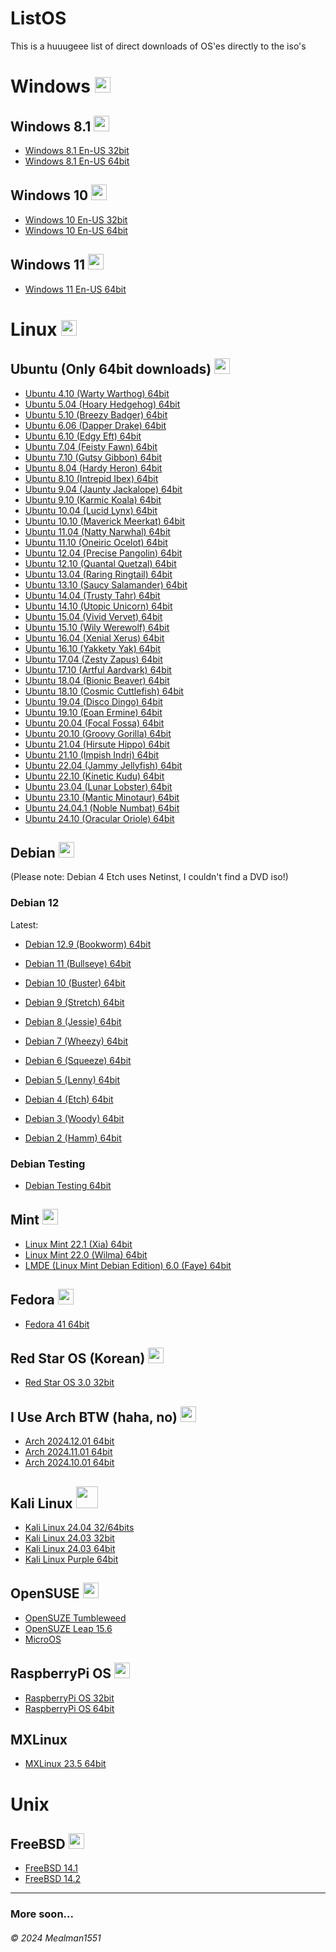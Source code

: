 # ListOS

This is a huuugeee list of direct downloads of OS'es directly to the iso's

# Windows <img src='https://upload.wikimedia.org/wikipedia/commons/0/0a/Unofficial_Windows_logo_variant_-_2002%E2%80%932012_%28Multicolored%29.svg' width=25>

## Windows 8.1 <img src='https://upload.wikimedia.org/wikipedia/commons/5/5f/Windows_logo_-_2012.svg' width=25>

- [Windows 8.1 En-US 32bit](https://software.download.prss.microsoft.com/dbazure/Win8.1_English_x32.iso?t=6be239ad-1675-4abb-b305-cb4427656b42&P1=1730377394&P2=601&P3=2&P4=MO4WWHi7SR1MeSjW2%2fqrUHYWj4K495E8hcPB9vbg%2bkF2Xt4UIPd%2fCuoc5vZkBUFqaZyaFIUKCe1wdAnLXRNtF72djO6akNgHoHd0jeBo9Yc1zqOIXY1Pk2d2keipQTHXlhjm3Y6qmahjE%2bSs6vCTi01mLiAqixfHPMtCRuR7v%2bBoJdThcJLrXKPiiHFg9tCKgsb%2flz3hbMzBuR6iZU2l%2bPXYf8tIuA6LH12Pv2FmGbQboXJ%2fZCPeYZiHq1bTwf9ACCyGa6c47uM5FGAF88SsTpi%2f%2fBct2sAXDaBtNgctLveEboYmQfWfl4EQzUVfCry5WL3R5JYCbwMonE97mO5CVA%3d%3d)
- [Windows 8.1 En-US 64bit](https://software.download.prss.microsoft.com/dbazure/Win8.1_English_x64.iso?t=6be239ad-1675-4abb-b305-cb4427656b42&P1=1730377394&P2=601&P3=2&P4=ZwwGbWaIAr9kgHctLTP3Q7rJaPan44Oy%2byuaS%2bpa0nZO3YylPpYGGIBuu7MWnIDxtFgXOkXVUSLsRO%2fRxrWS6lKcU5RNqBVhT2lfsFSfcHxKvShURVWOcLFkG45cPkqN4eACRc6urfWHohUiPk6DIGadWYfQ%2fgfhYY9Dc%2fSueIUnHZ79iHCL5enndWyJhd4%2fvn24YCFeGRrdaRBwCkn7IMX%2b1BWEZSHu6pXFOmnv3wxCFJ%2fqtSDaXnpf40VaaRUP%2fMzw8wHGY2VrtDNalVtgv%2feIj1XC%2b1iOjG7xT7OY0m%2biYwQy3Eku8ZLZGDoa9axh1%2bLlKRSP2jalFQtAJ6Oegw%3d%3d)

## Windows 10 <img src='https://upload.wikimedia.org/wikipedia/commons/4/48/Windows_logo_-_2012_%28dark_blue%29.svg' width=25>

- [Windows 10 En-US 32bit](https://software.download.prss.microsoft.com/dbazure/Win10_22H2_English_x32v1.iso?t=1fae8075-bd19-4ac0-a196-7542852f3eef&P1=1730377539&P2=601&P3=2&P4=P%2b%2bZ4ioD9GRxUeRvpL0rtu%2f6lzvd2WDxlbIJurCtBi4KkRY%2fVITMU0o0KscZ9IbHiHBzfFiqAad%2fSn6dqadRDQzxZd2cA%2bU11M%2fbZKyw6v9G%2bOELrMTysp2J7XvO%2fa9DAgHU3IMBVzLXNSPqhfNKI3sLxU9%2bbRWr%2b6QEhdTvCJckx%2bMrX2MwtO80U9O3%2fJiyQ45q1HSzlv4yCqmv7jmqxb1eMY%2fMkitA77dZWPpjm5fAWeHQtdN8w8mNf6J%2bxLJM%2fOdKgiW15BcUwKeX93KK2CwGp%2fRduWKJo7YqjqVxWqykmhKN0j4ZmweCEXXq%2bKwAG7SFs9fTv8M3x%2f54hs3ZUQ%3d%3d)
- [Windows 10 En-US 64bit](https://software.download.prss.microsoft.com/dbazure/Win10_22H2_English_x64v1.iso?t=1fae8075-bd19-4ac0-a196-7542852f3eef&P1=1730377539&P2=601&P3=2&P4=TReCNnEhpNhOKaoI9eRBMrdZl6Ph63NcWRwSshjEkNYugeARgnW7X%2bad4NJDogD2CTQ1GPld6QB5Uuo3anyQOosse8K%2f9fOSsBVuO570QhB5uvrRzOfOjuiBwZmmbPlPik%2fISPsVrbGieT8Knkz%2bqd1WChGHptVHcWwo6%2f0HKqO%2fy8NI%2bpVLV8%2bYOc3bdOfD0okOSBPo9OU8y%2fHTaJdmC8WGz89uAxzIqeZJAI21rifJutxnt1rdb1V03l2mvtookxvd68JMETJOBkk8uLsKpfvlGrq3NTogEra3GZU5Kg4JUj%2baQ2FAGRCdZmQ9Jkq%2bJB0NLzooImgSyM79j3jqtw%3d%3d)

## Windows 11 <img src='https://upload.wikimedia.org/wikipedia/commons/8/87/Windows_logo_-_2021.svg' width=25>

- [Windows 11 En-US 64bit](https://software.download.prss.microsoft.com/dbazure/Win11_24H2_English_x64.iso?t=5dc384be-ce75-4efe-aed6-1c9097250a00&P1=1730377641&P2=601&P3=2&P4=LGvl4oVUItzb7ydsYRTZt6EzyeNuEI4fqwJYSkATj2MM%2fwDSkE5fKxDNXoZgMZFOoTthfeEi0LrbxdfzQ7w%2fxk6ni7u%2ff9oY8EMX%2bJlDg8EWveq0gniLhxKrNICEYPUbojOlEgU1nVqnlqw%2bGidQUwxuNGWd5QFaxMgZ00WeLk3oGfz9g%2fsEQ7KBSPW%2bBBMESCI1n9IAxdgCNqIGWGfEWDQOWgAhY0iqMrFXxSgvx5nO8z0NgUXMAMzt7%2fPFYwK6kmKT9PNRDNVf7H7xGkT0WrHPKZGbaSSdDIYjc4tzCfydzG5PPFPNYznG36YAepuBMsZ0MOGjKok2cUFolHlx4g%3d%3d) 

# Linux <img src='https://upload.wikimedia.org/wikipedia/commons/3/35/Tux.svg' width="25">

## Ubuntu (Only 64bit downloads) <img src='https://upload.wikimedia.org/wikipedia/commons/0/00/Ubuntu-logo-no-wordmark-2022.svg' width=25>

- [Ubuntu 4.10 (Warty Warthog) 64bit](https://old-releases.ubuntu.com/releases/warty/warty-release-install-amd64.iso)
- [Ubuntu 5.04 (Hoary Hedgehog) 64bit](https://old-releases.ubuntu.com/releases/5.04/ubuntu-5.04-install-amd64.iso)
- [Ubuntu 5.10 (Breezy Badger) 64bit](https://old-releases.ubuntu.com/releases/5.10/ubuntu-5.10-install-amd64.iso)
- [Ubuntu 6.06 (Dapper Drake) 64bit](https://old-releases.ubuntu.com/releases/6.06/ubuntu-6.06.1-desktop-amd64.iso)
- [Ubuntu 6.10 (Edgy Eft) 64bit](https://old-releases.ubuntu.com/releases/6.10/ubuntu-6.10-desktop-amd64.iso)
- [Ubuntu 7.04 (Feisty Fawn) 64bit](https://old-releases.ubuntu.com/releases/7.04/ubuntu-7.04-desktop-amd64.iso)
- [Ubuntu 7.10 (Gutsy Gibbon) 64bit](https://old-releases.ubuntu.com/releases/7.10/ubuntu-7.10-desktop-amd64.iso)
- [Ubuntu 8.04 (Hardy Heron) 64bit](https://old-releases.ubuntu.com/releases/8.04.4/ubuntu-8.04.4-desktop-amd64.iso)
- [Ubuntu 8.10 (Intrepid Ibex) 64bit](https://old-releases.ubuntu.com/releases/8.10/ubuntu-8.10-desktop-amd64.iso)
- [Ubuntu 9.04 (Jaunty Jackalope) 64bit](https://old-releases.ubuntu.com/releases/9.04/ubuntu-9.04-desktop-amd64.iso)
- [Ubuntu 9.10 (Karmic Koala) 64bit](https://old-releases.ubuntu.com/releases/9.10/ubuntu-9.10-desktop-amd64.iso)
- [Ubuntu 10.04 (Lucid Lynx) 64bit](https://old-releases.ubuntu.com/releases/10.04.4/ubuntu-10.04.4-desktop-amd64.iso)
- [Ubuntu 10.10 (Maverick Meerkat) 64bit](https://old-releases.ubuntu.com/releases/10.10/ubuntu-10.10-desktop-amd64.iso)
- [Ubuntu 11.04 (Natty Narwhal) 64bit](https://old-releases.ubuntu.com/releases/11.04/ubuntu-11.04-desktop-amd64.iso)
- [Ubuntu 11.10 (Oneiric Ocelot) 64bit](https://old-releases.ubuntu.com/releases/11.10/ubuntu-11.10-desktop-amd64.iso)
- [Ubuntu 12.04 (Precise Pangolin) 64bit](https://old-releases.ubuntu.com/releases/12.04.5/ubuntu-12.04.5-desktop-amd64.iso)
- [Ubuntu 12.10 (Quantal Quetzal) 64bit](https://old-releases.ubuntu.com/releases/12.10/ubuntu-12.10-desktop-amd64.iso)
- [Ubuntu 13.04 (Raring Ringtail) 64bit](https://old-releases.ubuntu.com/releases/13.04/ubuntu-13.04-desktop-amd64.iso)
- [Ubuntu 13.10 (Saucy Salamander) 64bit](https://old-releases.ubuntu.com/releases/13.10/ubuntu-13.10-desktop-amd64.iso)
- [Ubuntu 14.04 (Trusty Tahr) 64bit](https://old-releases.ubuntu.com/releases/14.04.6/ubuntu-14.04.6-desktop-amd64.iso)
- [Ubuntu 14.10 (Utopic Unicorn) 64bit](https://old-releases.ubuntu.com/releases/14.10/ubuntu-14.10-desktop-amd64.iso)
- [Ubuntu 15.04 (Vivid Vervet) 64bit](https://old-releases.ubuntu.com/releases/15.04/ubuntu-15.04-desktop-amd64.iso)
- [Ubuntu 15.10 (Wily Werewolf) 64bit](https://old-releases.ubuntu.com/releases/15.10/ubuntu-15.10-desktop-amd64.iso)
- [Ubuntu 16.04 (Xenial Xerus) 64bit](https://releases.ubuntu.com/16.04.7/ubuntu-16.04.7-desktop-amd64.iso)
- [Ubuntu 16.10 (Yakkety Yak) 64bit](https://old-releases.ubuntu.com/releases/16.10/ubuntu-16.10-desktop-amd64.iso)
- [Ubuntu 17.04 (Zesty Zapus) 64bit](https://old-releases.ubuntu.com/releases/17.04/ubuntu-17.04-desktop-amd64.iso)
- [Ubuntu 17.10 (Artful Aardvark) 64bit](https://old-releases.ubuntu.com/releases/17.10/ubuntu-17.10-desktop-amd64.iso)
- [Ubuntu 18.04 (Bionic Beaver) 64bit](https://releases.ubuntu.com/18.04.6/ubuntu-18.04.6-desktop-amd64.iso)
- [Ubuntu 18.10 (Cosmic Cuttlefish) 64bit](https://old-releases.ubuntu.com/releases/18.10/ubuntu-18.10-desktop-amd64.iso)
- [Ubuntu 19.04 (Disco Dingo) 64bit](https://old-releases.ubuntu.com/releases/19.04/ubuntu-19.04-desktop-amd64.iso)
- [Ubuntu 19.10 (Eoan Ermine) 64bit](https://old-releases.ubuntu.com/releases/19.10/ubuntu-19.10-desktop-amd64.iso)
- [Ubuntu 20.04 (Focal Fossa) 64bit](https://releases.ubuntu.com/20.04.6/ubuntu-20.04.6-desktop-amd64.iso)
- [Ubuntu 20.10 (Groovy Gorilla) 64bit](https://releases.ubuntu.com/20.10/ubuntu-20.10-desktop-amd64.iso)
- [Ubuntu 21.04 (Hirsute Hippo) 64bit](https://releases.ubuntu.com/21.04/ubuntu-21.04-desktop-amd64.iso)
- [Ubuntu 21.10 (Impish Indri) 64bit](https://releases.ubuntu.com/21.10/ubuntu-21.10-desktop-amd64.iso)
- [Ubuntu 22.04 (Jammy Jellyfish) 64bit](https://releases.ubuntu.com/22.04.3/ubuntu-22.04.3-desktop-amd64.iso)
- [Ubuntu 22.10 (Kinetic Kudu) 64bit](https://releases.ubuntu.com/22.10/ubuntu-22.10-desktop-amd64.iso)
- [Ubuntu 23.04 (Lunar Lobster) 64bit](https://releases.ubuntu.com/23.04/ubuntu-23.04-desktop-amd64.iso)
- [Ubuntu 23.10 (Mantic Minotaur) 64bit](https://releases.ubuntu.com/23.10/ubuntu-23.10-desktop-amd64.iso)
- [Ubuntu 24.04.1 (Noble Numbat) 64bit](https://releases.ubuntu.com/noble/ubuntu-24.04.1-desktop-amd64.iso)
- [Ubuntu 24.10 (Oracular Oriole) 64bit](https://releases.ubuntu.com/oracular/ubuntu-24.10-desktop-amd64.iso)


## Debian <img src='https://www.debian.org/logos/openlogo-nd.svg' width=25>
(Please note: Debian 4 Etch uses Netinst, I couldn't find a DVD iso!)

### Debian 12

Latest:
- [Debian 12.9 (Bookworm) 64bit](https://cdimage.debian.org/debian-cd/current/amd64/iso-dvd/debian-12.9.0-amd64-DVD-1.iso)

- [Debian 11 (Bullseye) 64bit](https://cdimage.debian.org/mirror/cdimage/archive/11.0.0/amd64/iso-dvd/debian-11.0.0-amd64-DVD-1.iso)
- [Debian 10 (Buster) 64bit](https://cdimage.debian.org/mirror/cdimage/archive/10.13.0/amd64/iso-dvd/debian-10.13.0-amd64-DVD-1.iso)
- [Debian 9 (Stretch) 64bit](https://cdimage.debian.org/mirror/cdimage/archive/9.13.0/amd64/iso-dvd/debian-9.13.0-amd64-DVD-1.iso)
- [Debian 8 (Jessie) 64bit](https://cdimage.debian.org/mirror/cdimage/archive/8.11.1/amd64/iso-dvd/debian-8.11.1-amd64-DVD-1.iso)
- [Debian 7 (Wheezy) 64bit](https://cdimage.debian.org/mirror/cdimage/archive/7.11.0/amd64/iso-dvd/debian-update-7.11.0-amd64-DVD-1.iso)
- [Debian 6 (Squeeze) 64bit](https://cdimage.debian.org/mirror/cdimage/archive/6.0.10/amd64/iso-dvd/debian-6.0.10-amd64-DVD-1.iso)
- [Debian 5 (Lenny) 64bit](https://cdimage.debian.org/mirror/cdimage/archive/5.0.10/amd64/iso-dvd/debian-5010-amd64-DVD-1.iso)
- [Debian 4 (Etch) 64bit](http://cdimage.debian.org/mirror/cdimage/archive/4.0_r9/amd64/iso-cd/debian-40r9-amd64-netinst.iso)
- [Debian 3 (Woody) 64bit](https://cdimage.debian.org/mirror/cdimage/archive/3.0_r6/i386/iso-dvd/debian-30r6-dvd-i386-binary-1.iso)
- [Debian 2 (Hamm) 64bit](https://cdimage.debian.org/mirror/cdimage/archive/older-contrib/2.0/debian-2.0r0-i386-binary-1.iso)
### Debian Testing
- [Debian Testing 64bit](https://cdimage.debian.org/cdimage/weekly-builds/amd64/iso-dvd/debian-testing-amd64-DVD-1.iso)

## Mint <img src='https://upload.wikimedia.org/wikipedia/commons/3/3f/Linux_Mint_logo_without_wordmark.svg' width=25>

- [Linux Mint 22.1 (Xia) 64bit](https://mirrors.cicku.me/linuxmint/iso/stable/22.1/linuxmint-22.1-cinnamon-64bit.iso)
- [Linux Mint 22.0 (Wilma) 64bit](https://mirrors.cicku.me/linuxmint/iso/stable/22/linuxmint-22-cinnamon-64bit.iso)
- [LMDE (Linux Mint Debian Edition) 6.0 (Faye) 64bit](https://mirrors.cicku.me/linuxmint/iso/debian/lmde-6-cinnamon-64bit.iso)

## Fedora <img src='https://upload.wikimedia.org/wikipedia/commons/3/3f/Fedora_logo.svg' width=25>

- [Fedora 41 64bit](https://download.fedoraproject.org/pub/fedora/linux/releases/test/41_Beta/Workstation/x86_64/iso/Fedora-Workstation-Live-x86_64-41_Beta-1.2.iso)

## Red Star OS (Korean) <img src='https://upload.wikimedia.org/wikipedia/commons/e/eb/Red_Star_OS_Logo.svg' width=25>
- [Red Star OS 3.0 32bit](https://drive.usercontent.google.com/download?id=1G2hLOXBR44ZT2dOyC7HkVrplqrsenwtA&export=download&authuser=0&confirm=t&uuid=8f2bac73-9ae1-4f50-80ff-9609b35cccfe&at=AN_67v0h0CTaKL5YBEOcDRGZSI9v%3A1730294873983)

## I Use Arch BTW (haha, no) <img src='https://upload.wikimedia.org/wikipedia/commons/1/13/Arch_Linux_%22Crystal%22_icon.svg' width=25>

- [Arch 2024.12.01 64bit](https://geo.mirror.pkgbuild.com/iso/2024.12.01/archlinux-2024.12.01-x86_64.iso)
- [Arch 2024.11.01 64bit](https://geo.mirror.pkgbuild.com/iso/2024.11.01/archlinux-2024.11.01-x86_64.iso)
- [Arch 2024.10.01 64bit](https://geo.mirror.pkgbuild.com/iso/2024.10.01/archlinux-2024.10.01-x86_64.iso)

## Kali Linux <img src='https://upload.wikimedia.org/wikipedia/commons/2/2b/Kali-dragon-icon.svg' width=35>

- [Kali Linux 24.04 32/64bits](https://cdimage.kali.org/kali-2024.4/kali-linux-2024.4-installer-amd64.iso)
- [Kali Linux 24.03 32bit](https://cdimage.kali.org/kali-2024.3/kali-linux-2024.3-installer-i386.iso)
- [Kali Linux 24.03 64bit](https://cdimage.kali.org/kali-2024.3/kali-linux-2024.3-installer-amd64.iso)
- [Kali Linux Purple 64bit](https://cdimage.kali.org/kali-2024.4/kali-linux-2024.4-installer-purple-amd64.iso)

## OpenSUSE <img src='https://upload.wikimedia.org/wikipedia/commons/d/d0/OpenSUSE_Logo.svg' width=25>

- [OpenSUZE Tumbleweed](https://download.opensuse.org/tumbleweed/iso/openSUSE-Tumbleweed-DVD-x86_64-Current.iso)
- [OpenSUZE Leap 15.6](https://download.opensuse.org/distribution/leap/15.6/iso/openSUSE-Leap-15.6-DVD-x86_64-Media.iso)
- [MicroOS](https://download.opensuse.org/tumbleweed/iso/openSUSE-MicroOS-DVD-x86_64-Current.iso)

## RaspberryPi OS <img src='https://upload.wikimedia.org/wikipedia/en/c/cb/Raspberry_Pi_Logo.svg' width=25>

- [RaspberryPi OS 32bit](https://downloads.raspberrypi.com/raspios_armhf/images/raspios_armhf-2024-10-28/2024-10-22-raspios-bookworm-armhf.img.xz)
- [RaspberryPi OS 64bit](https://downloads.raspberrypi.com/raspios_arm64/images/raspios_arm64-2024-10-28/2024-10-22-raspios-bookworm-arm64.img.xz)

## MXLinux

- [MXLinux 23.5 64bit](https://sourceforge.net/projects/mx-linux/files/Final/Xfce/MX-23.5_x64.iso/download)


# Unix

## FreeBSD <img src='https://cdn.worldvectorlogo.com/logos/freebsd.svg' width=25>

- [FreeBSD 14.1](https://download.freebsd.org/releases/amd64/amd64/ISO-IMAGES/14.1/FreeBSD-14.1-RELEASE-amd64-dvd1.iso)
- [FreeBSD 14.2](https://download.freebsd.org/releases/amd64/amd64/ISO-IMAGES/14.2/FreeBSD-14.2-RELEASE-amd64-dvd1.iso)

---

### More soon...

###### © 2024 Mealman1551
